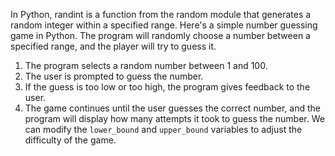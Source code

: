 In Python, randint is a function from the random module that generates a random integer within a specified range.
Here's a simple number guessing game in Python. The program will randomly choose a number between a specified range, and the player will try to guess it.
1. The program selects a random number between 1 and 100.
2. The user is prompted to guess the number.
3. If the guess is too low or too high, the program gives feedback to the user.
4. The game continues until the user guesses the correct number, and the program will display how many attempts it took to guess the number.
We can modify the `lower_bound` and `upper_bound` variables to adjust the difficulty of the game.
